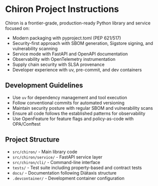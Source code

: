 <!-- Use this file to provide workspace-specific custom instructions to Copilot. For more details, visit https://code.visualstudio.com/docs/copilot/copilot-customization#_use-a-githubcopilotinstructionsmd-file -->

# Chiron Project Instructions

Chiron is a frontier-grade, production-ready Python library and service focused on:

- Modern packaging with pyproject.toml (PEP 621/517)
- Security-first approach with SBOM generation, Sigstore signing, and vulnerability scanning
- Service mode with FastAPI and OpenAPI documentation
- Observability with OpenTelemetry instrumentation
- Supply chain security with SLSA provenance
- Developer experience with uv, pre-commit, and dev containers

## Development Guidelines

- Use `uv` for dependency management and tool execution
- Follow conventional commits for automated versioning
- Maintain security posture with regular SBOM and vulnerability scans
- Ensure all code follows the established patterns for observability
- Use OpenFeature for feature flags and policy-as-code with OPA/Conftest

## Project Structure

- `src/chiron/` - Main library code
- `src/chiron/service/` - FastAPI service layer
- `src/chiron/cli/` - Command-line interface
- `tests/` - Test suite including property-based and contract tests
- `docs/` - Documentation following Diátaxis structure
- `.devcontainer/` - Development container configuration
